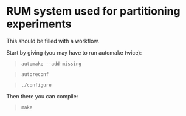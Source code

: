# RUM system used for partitioning experiments

This should be filled with a workflow.

Start by giving (you may have to run automake twice):

> `automake --add-missing`

> `autoreconf`

> `./configure`

Then there you can compile:

> `make`



